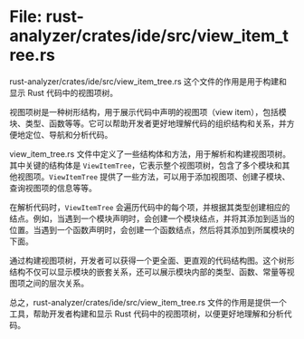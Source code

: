 # File: rust-analyzer/crates/ide/src/view_item_tree.rs

rust-analyzer/crates/ide/src/view_item_tree.rs 这个文件的作用是用于构建和显示 Rust 代码中的视图项树。

视图项树是一种树形结构，用于展示代码中声明的视图项（view item），包括模块、类型、函数等等。它可以帮助开发者更好地理解代码的组织结构和关系，并方便地定位、导航和分析代码。

view_item_tree.rs 文件中定义了一些结构体和方法，用于解析和构建视图项树。其中关键的结构体是 `ViewItemTree`，它表示整个视图项树，包含了多个模块和其他视图项。`ViewItemTree` 提供了一些方法，可以用于添加视图项、创建子模块、查询视图项的信息等等。

在解析代码时，`ViewItemTree` 会遍历代码中的每个项，并根据其类型创建相应的结点。例如，当遇到一个模块声明时，会创建一个模块结点，并将其添加到适当的位置。当遇到一个函数声明时，会创建一个函数结点，然后将其添加到所属模块的下面。

通过构建视图项树，开发者可以获得一个更全面、更直观的代码结构图。这个树形结构不仅可以显示模块的嵌套关系，还可以展示模块内部的类型、函数、常量等视图项之间的层次关系。

总之，rust-analyzer/crates/ide/src/view_item_tree.rs 文件的作用是提供一个工具，帮助开发者构建和显示 Rust 代码中的视图项树，以便更好地理解和分析代码。

